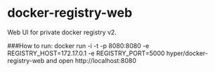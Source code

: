 # docker-registry-web

Web UI for private docker registry v2.

###How to run:
    docker run -i -t -p 8080:8080 -e REGISTRY_HOST=172.17.0.1 -e REGISTRY_PORT=5000 hyper/docker-registry-web
and open http://localhost:8080